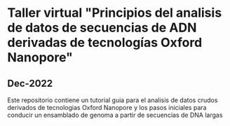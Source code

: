 # Taller virtual "Principios del analisis de datos de secuencias de ADN derivadas de tecnologías Oxford Nanopore"
## Dec-2022
Este repositorio contiene un tutorial guia para el analisis de datos crudos derivados de tecnologias Oxford Nanopore y los pasos iniciales para conducir un ensamblado de genoma a partir de secuencias de DNA largas
